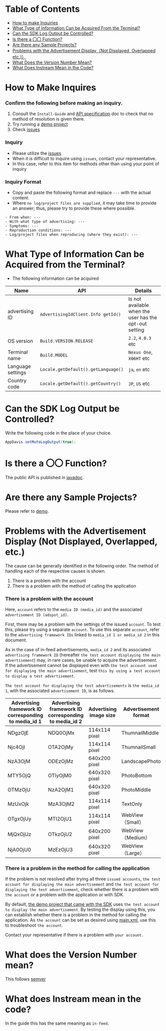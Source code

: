 # Table of Contents

* [How to make Inquiries](#howto)
* [What Type of Information Can be Acquired From the Terminal?](#info)
* [Can the SDK Log Output be Controlled? ](#log)
* [Is there a 〇〇 Function?](#function)
* [Are there any Sample Projects? ](#sample)
* [Problems with the Advertisement Display（Not Displayed, Overlapped etc.)）](#not_found_ad)
* [What Does the Version Number Mean? ](#version)
* [What Does Instream Mean in the Code?](#instream)

<a name="howto"></a>
# How to Make Inquires

### Confirm the following before making an inquiry. 

1. Consult the `Install-Guide` and [API specification](http://mtburn.github.io/MTBurn-Android-SDK-Install-Guide/javadoc/latest/)
 doc to check that no method of resolution is given there. 
2. Try running a [demo project](https://github.com/mtburn/MTBurn-Android-SDK-Install-Guide/tree/master/demo)
3. Check [issues](https://github.com/mtburn/MTBurn-Android-SDK-Install-Guide/issues)

### Inquiry

- Please utilize the [issues](https://github.com/mtburn/MTBurn-Android-SDK-Install-Guide/issues)
- When it is difficult to inquire using `issues`, contact your representative.
 - In this case, refer to this item for methods other than using your point of inquiry

### Inquiry Format

- Copy and paste the following format and replace `---` with the actual content. 
 - Where `no log/project files are supplied`, it may take time to provide an answer; thus, please try to provide these where possible.

```
- From when: ---
- With what type of advertising: ---
- Symptoms: ---
- Reproduction conditions: ---
- Log/project files when reproducing (where they exist): ---
```

<a name="info"></a>
# What Type of Information Can be Acquired from the Terminal? 

- The following information can be acquired

| Name | API | Details |
| --- | --- | --- |
| advertising ID | `AdvertisingIdClient.Info getId()` | Is not available when the user has the opt-out setting |
| OS version | `Build.VERSION.RELEASE` | `2.2`, `4.0.3 ` etc |
| Terminal name | `Build.MODEL` | `Nexus One`, `X06HT` etc |
| Language settings | `Locale.getDefault().getLanguage()` | `ja`, `en` etc |
| Country code | `Locale.getDefault().getCountry()` | `JP`, `US` etc |

<a name="log"></a>
# Can the SDK Log Output be Controlled? 

Write the following code in the place of your choice.

```Java
AppDavis.setMuteLogOutput(true);
```

<a name="function"></a>
# Is there a 〇〇 Function?

The public API is published in [javadoc](http://mtburn.github.io/MTBurn-Android-SDK-Install-Guide/javadoc/latest/).

<a name="sample"></a>
# Are there any Sample Projects?
Please refer to [demo](https://github.com/mtburn/MTBurn-Android-SDK-Install-Guide/tree/master/demo).

<a name="not_found_ad"></a>
# Problems with the Advertisement Display (Not Displayed, Overlapped, etc.)

The cause can be generally identified in the following order. The method of handling each of the respective causes is shown.

1. There is a problem with the account
2. There is a problem with the method of calling the application

### There is a problem with the account

Here, `account` refers to the `media ID (media_id)` and the associated `advertisement ID (adspot_id)`.


First, there may be a problem with the settings of the issued `account`. To test this, please try using a separate `account`. To use this separate `account`, refer to the `advertising framework IDs` linked to `media_id 1 or media_id 2` in this document.

As in the case of in-feed advertisements, `media_id 2` and its associated `advertising framework ID` (hereafter `the test account displaying the main advertisement`) may, in rare cases, be unable to acquire the advertisement.  
If the advertisement cannot be displayed even with `the test account used for displaying the main advertisement`, test `this by using a test account to display a test advertisement`. 

`The test account for displaying the test advertisements` is `the media_id 1`, with the associated `advertisement ID`, is as follows.

| Advertising framework ID corresponding to media_id 1 | Advertising framework ID corresponding to media_id 2 | Advertising image size | Advertisement format |
| --- | --- | --- | --- |
| NDgzOjE | NDQ0OjMx | 114x114 pixel | ThumnailMiddle |
| Njc4OjI | OTA2OjMy | 114x114 pixel | ThumnailSmall |
| NzA3OjM | ODEzOjMz | 640x200 pixel | LandscapePhoto |
| MTY5OjQ | OTIyOjM0 | 640x320 pixel | PhotoBottom |
| OTMzOjU | NzA2OjM1 | 640x320 pixel | PhotoMiddle |
| MzUxOjk | MzA3OjM2 | 114x114 pixel | TextOnly |
| OTgxOjUy | MTI2OjU1 | 114x114 pixel | WebView（Small） |
| MjQxOjUz | OTkzOjU2 | 640x200 pixel | WebView（Medium） |
| NjA0OjU0 | MzEzOjU3 | 640x320 pixel | WebView（Large） |

### There is a problem in the method for calling the application

If the problem is not resolved after trying all three `issued accounts`, `the test account for displaying the main advertisement` and `the test account for displaying the test advertisement`, check whether there is a problem with `the account` or a problem with the application or with SDK.

By default, [the demo project that came with the SDK](https://github.com/mtburn/MTBurn-Android-SDK-Install-Guide/tree/master/demo) uses `the test account to display the main advertisement`. By testing the display using this, you can establish whether there is a problem in the method for calling the application. As `the account` can be set as desired using [main.xml](https://github.com/mtburn/MTBurn-Android-SDK-Install-Guide/blob/master/demo/res/values/main.xml#L18-L43), use this to troubleshoot `the account`.

Contact your representative if there is a problem with `your account.`

<a name="version"></a>
# What does the Version Number mean? 

This follows [semver](http://semver.org/)

<a name="instream"></a>
# What does Instream mean in the code?

In the guide this has the same meaning as `in-feed`.
